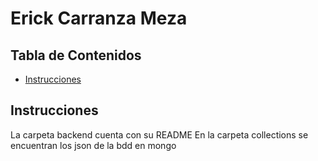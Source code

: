# Erick Carranza Meza

## Tabla de Contenidos

- [Instrucciones](#instrucciones)

## Instrucciones

La carpeta backend cuenta con su README
En la carpeta collections se encuentran los json de la bdd en mongo
